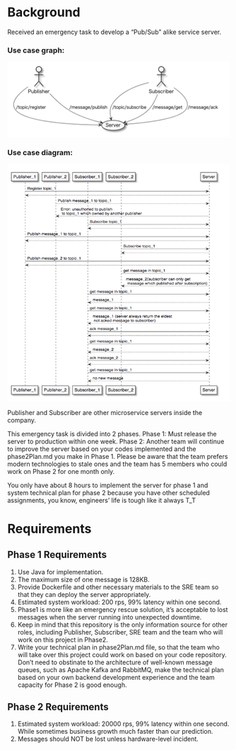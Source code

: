 # Background

Received an emergency task to develop a “Pub/Sub” alike service server.

### Use case graph:

<img src="./image/image1.png" width="700px">

### Use case diagram:

<img src="./image/image2.png" width="700px">

Publisher and Subscriber are other microservice servers inside the company.

This emergency task is divided into 2 phases. Phase 1: Must release the server to production within
one week. Phase 2: Another team will continue to improve the server based on your codes implemented
and the phase2Plan.md you make in Phase 1. Please be aware that the team prefers modern technologies
to stale ones and the team has 5 members who could work on Phase 2 for one month only.

You only have about 8 hours to implement the server for phase 1 and system technical plan for phase
2 because you have other scheduled assignments, you know, engineers’ life is tough like it always
T_T

# Requirements

## Phase 1 Requirements

1. Use Java for implementation.
1. The maximum size of one message is 128KB.
1. Provide Dockerfile and other necessary materials to the SRE team so that they can deploy the
   server appropriately.
1. Estimated system workload: 200 rps, 99% latency within one second.
1. Phase1 is more like an emergency rescue solution, it’s acceptable to lost messages when the
   server running into unexpected downtime.
1. Keep in mind that this repository is the only information source for other roles, including
   Publisher, Subscriber, SRE team and the team who will work on this project in Phase2.
1. Write your technical plan in phase2Plan.md file, so that the team who will take over this project
   could work on based on your code repository. Don’t need to obstinate to the architecture of
   well-known message queues, such as Apache Kafka and RabbitMQ, make the technical plan based on
   your own backend development experience and the team capacity for Phase 2 is good enough.

## Phase 2 Requirements

1. Estimated system workload: 20000 rps, 99% latency within one second. While sometimes business
   growth much faster than our prediction.
1. Messages should NOT be lost unless hardware-level incident.


